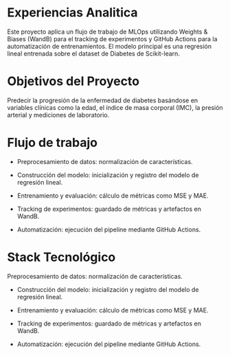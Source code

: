 # Experiencias Analitica

Este proyecto aplica un flujo de trabajo de MLOps utilizando Weights & Biases (WandB) para el tracking de experimentos y GitHub Actions para la automatización de entrenamientos.
El modelo principal es una regresión lineal entrenada sobre el dataset de Diabetes de Scikit-learn.

# Objetivos del Proyecto

Predecir la progresión de la enfermedad de diabetes basándose en variables clínicas como la edad, el índice de masa corporal (IMC), la presión arterial y mediciones de laboratorio.

# Flujo de trabajo

- Preprocesamiento de datos: normalización de características.

- Construcción del modelo: inicialización y registro del modelo de regresión lineal.

- Entrenamiento y evaluación: cálculo de métricas como MSE y MAE.

- Tracking de experimentos: guardado de métricas y artefactos en WandB.

- Automatización: ejecución del pipeline mediante GitHub Actions.

# Stack Tecnológico

Preprocesamiento de datos: normalización de características.

- Construcción del modelo: inicialización y registro del modelo de regresión lineal.

- Entrenamiento y evaluación: cálculo de métricas como MSE y MAE.

- Tracking de experimentos: guardado de métricas y artefactos en WandB.

- Automatización: ejecución del pipeline mediante GitHub Actions.


